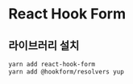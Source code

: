# React Hook Form

## 라이브러리 설치

```bash
yarn add react-hook-form
yarn add @hookform/resolvers yup
```


